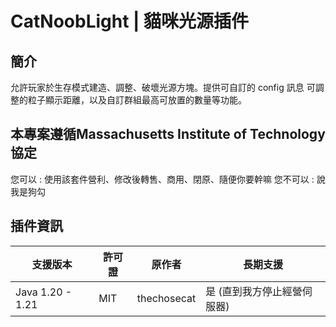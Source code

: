 # CatNoobLight | 貓咪光源插件

## 簡介
允許玩家於生存模式建造、調整、破壞光源方塊。提供可自訂的 config 訊息
可調整的粒子顯示距離，以及自訂群組最高可放置的數量等功能。

## 本專案遵循Massachusetts Institute of Technology協定
您可以 : 使用該套件營利、修改後轉售、商用、閉原、隨便你要幹嘛
您不可以 : 說我是狗勾

## 插件資訊
| 支援版本        | 許可證  | 原作者     | 長期支援                            |
| --------------- | ------- | ---------- | ----------------------------------- |
| Java 1.20 - 1.21 | MIT     | thechosecat | 是 (直到我方停止經營伺服器)          |
